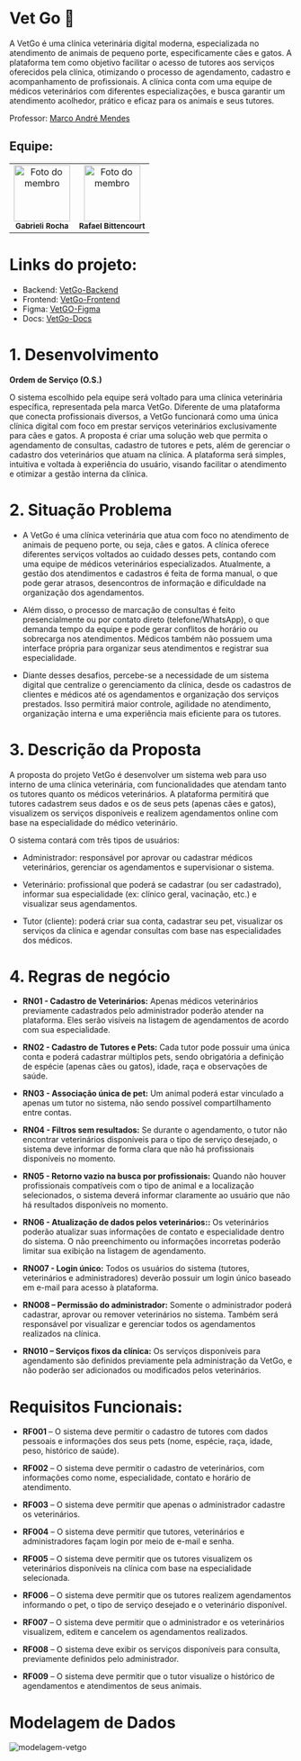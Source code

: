 # Vet Go 🐾 

A VetGo é uma clínica veterinária digital moderna, especializada no atendimento de animais de pequeno porte, especificamente cães e gatos. A plataforma tem como objetivo facilitar o acesso de tutores aos serviços oferecidos pela clínica, otimizando o processo de agendamento, cadastro e acompanhamento de profissionais. A clínica conta com uma equipe de médicos veterinários com diferentes especializações, e busca garantir um atendimento acolhedor, prático e eficaz para os animais e seus tutores.

Professor: [Marco André Mendes](github.com/marcoandre)

## Equipe:

<table>
  <tr>
    <td align="center">
      <img src="https://github.com/GabrieliMarta.png" width="100px;" alt="Foto do membro"/><br />
      <sub><b>Gabrieli Rocha</b></sub>
    </td>
    <td align="center">
      <img src="https://github.com/Rafabitte17.png" width="100px;" alt="Foto do membro"/><br />
      <sub><b> Rafael Bittencourt</b></sub>
    </td>
  </tr>
</table>

# Links do projeto:

-   Backend: [VetGo-Backend](https://github.com/VetGoDev7/VetGo-Backend.git) 
-   Frontend: [VetGo-Frontend](https://github.com/VetGoDev7/VetGo-Frontend.git) 
-   Figma: [VetGO-Figma](https://www.figma.com/design/4HrIaF1HcX1gVBJ93KZihL/VetGo?node-id=0-1&t=HmxWiTJKUazFVIeo-1)
-   Docs: [VetGo-Docs](https://github.com/VetGoDev7/.github.git)


# 1. Desenvolvimento

 **Ordem de Serviço (O.S.)**

O sistema escolhido pela equipe será voltado para uma clínica veterinária específica, representada pela marca VetGo. Diferente de uma plataforma que conecta profissionais diversos, a VetGo funcionará como uma única clínica digital com foco em prestar serviços veterinários exclusivamente para cães e gatos. A proposta é criar uma solução web que permita o agendamento de consultas, cadastro de tutores e pets, além de gerenciar o cadastro dos veterinários que atuam na clínica. A plataforma será simples, intuitiva e voltada à experiência do usuário, visando facilitar o atendimento e otimizar a gestão interna da clínica.


# 2. Situação Problema

- A VetGo é uma clínica veterinária que atua com foco no atendimento de animais de pequeno porte, ou seja, cães e gatos. A clínica oferece diferentes serviços voltados ao cuidado desses pets, contando com uma equipe de médicos veterinários especializados. Atualmente, a gestão dos atendimentos e cadastros é feita de forma manual, o que pode gerar atrasos, desencontros de informação e dificuldade na organização dos agendamentos.

- Além disso, o processo de marcação de consultas é feito presencialmente ou por contato direto (telefone/WhatsApp), o que demanda tempo da equipe e pode gerar conflitos de horário ou sobrecarga nos atendimentos. Médicos também não possuem uma interface própria para organizar seus atendimentos e registrar sua especialidade.

- Diante desses desafios, percebe-se a necessidade de um sistema digital que centralize o gerenciamento da clínica, desde os cadastros de clientes e médicos até os agendamentos e organização dos serviços prestados. Isso permitirá maior controle, agilidade no atendimento, organização interna e uma experiência mais eficiente para os tutores.


# 3. Descrição da Proposta 

A proposta do projeto VetGo é desenvolver um sistema web para uso interno de uma clínica veterinária, com funcionalidades que atendam tanto os tutores quanto os médicos veterinários. A plataforma permitirá que tutores cadastrem seus dados e os de seus pets (apenas cães e gatos), visualizem os serviços disponíveis e realizem agendamentos online com base na especialidade do médico veterinário.

O sistema contará com três tipos de usuários:

- Administrador: responsável por aprovar ou cadastrar médicos veterinários, gerenciar os agendamentos e supervisionar o sistema.

- Veterinário: profissional que poderá se cadastrar (ou ser cadastrado), informar sua especialidade (ex: clínico geral, vacinação, etc.) e visualizar seus agendamentos.

- Tutor (cliente): poderá criar sua conta, cadastrar seu pet, visualizar os serviços da clínica e agendar consultas com base nas especialidades dos médicos.

# 4. Regras de negócio

- **RN01 - Cadastro de Veterinários:** Apenas médicos veterinários previamente cadastrados pelo administrador poderão atender na plataforma. Eles serão visíveis na listagem de agendamentos de acordo com sua especialidade.

- **RN02 - Cadastro de Tutores e Pets:** Cada tutor pode possuir uma única conta e poderá cadastrar múltiplos pets, sendo obrigatória a definição de espécie (apenas cães ou gatos), idade, raça e observações de saúde.

- **RN03 - Associação única de pet:** Um animal poderá estar vinculado a apenas um tutor no sistema, não sendo possível compartilhamento entre contas.

- **RN04 -  Filtros sem resultados:** Se durante o agendamento, o tutor não encontrar veterinários disponíveis para o tipo de serviço desejado, o sistema deve informar de forma clara que não há profissionais disponíveis no momento.

- **RN05 - Retorno vazio na busca por profissionais:** Quando não houver profissionais compatíveis com o tipo de animal e a localização selecionados, o sistema deverá informar claramente ao usuário que não há resultados disponíveis no momento.
  
- **RN06 - Atualização de dados pelos veterinários::** Os veterinários poderão atualizar suas informações de contato e especialidade dentro do sistema. O não preenchimento ou informações incorretas poderão limitar sua exibição na listagem de agendamento.

- **RN007 -  Login único:** Todos os usuários do sistema (tutores, veterinários e administradores) deverão possuir um login único baseado em e-mail para acesso à plataforma.

- **RN008 – Permissão do administrador:** Somente o administrador poderá cadastrar, aprovar ou remover veterinários no sistema. Também será responsável por visualizar e gerenciar todos os agendamentos realizados na clínica.

- **RN010 – Serviços fixos da clínica:** Os serviços disponíveis para agendamento são definidos previamente pela administração da VetGo, e não poderão ser adicionados ou modificados pelos veterinários.



# Requisitos Funcionais:




- **RF001** – O sistema deve permitir o cadastro de tutores com dados pessoais e informações dos seus pets (nome, espécie, raça, idade, peso, histórico de saúde).

- **RF002** – O sistema deve permitir o cadastro de veterinários, com informações como nome, especialidade, contato e horário de atendimento.

- **RF003** – O sistema deve permitir que apenas o administrador cadastre os veterinários.

- **RF004** – O sistema deve permitir que tutores, veterinários e administradores façam login por meio de e-mail e senha.

- **RF005** – O sistema deve permitir que os tutores visualizem os veterinários disponíveis na clínica com base na especialidade selecionada.

- **RF006** – O sistema deve permitir que os tutores realizem agendamentos informando o pet, o tipo de serviço desejado e o veterinário disponível.

- **RF007** – O sistema deve permitir que o administrador e os veterinários visualizem, editem e cancelem os agendamentos realizados.

- **RF008** – O sistema deve exibir os serviços disponíveis para consulta, previamente definidos pelo administrador.

- **RF009** – O sistema deve permitir que o tutor visualize o histórico de agendamentos e atendimentos de seus animais.





# Modelagem de Dados

![modelagem-vetgo]()

  
